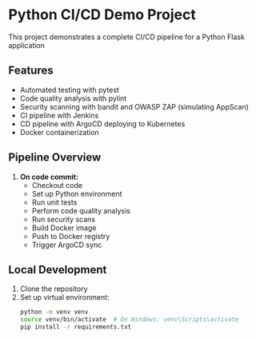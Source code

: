 # Python CI/CD Demo  Project

This project demonstrates a complete CI/CD pipeline for a Python Flask application

## Features

- Automated testing with pytest
- Code quality analysis with pylint
- Security scanning with bandit and OWASP ZAP (simulating AppScan)
- CI pipeline with Jenkins
- CD pipeline with ArgoCD deploying to Kubernetes
- Docker containerization

## Pipeline Overview

1. **On code commit:**
   - Checkout code
   - Set up Python environment
   - Run unit tests
   - Perform code quality analysis
   - Run security scans
   - Build Docker image
   - Push to Docker registry
   - Trigger ArgoCD sync

## Local Development

1. Clone the repository
2. Set up virtual environment:
   ```bash
   python -m venv venv
   source venv/bin/activate  # On Windows: venv\Scripts\activate
   pip install -r requirements.txt
